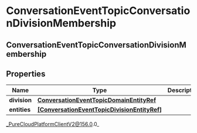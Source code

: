 # ConversationEventTopicConversationDivisionMembership

## ConversationEventTopicConversationDivisionMembership

## Properties

|Name | Type | Description | Notes|
|------------ | ------------- | ------------- | -------------|
| **division** | [**ConversationEventTopicDomainEntityRef**](ConversationEventTopicDomainEntityRef) |  | [optional] |
| **entities** | [**[ConversationEventTopicDivisionEntityRef]**](ConversationEventTopicDivisionEntityRef) |  | [optional] |



_PureCloudPlatformClientV2@156.0.0_
